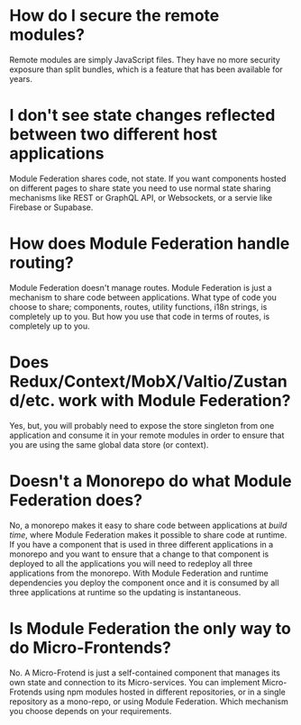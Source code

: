 # How do I secure the remote modules?

Remote modules are simply JavaScript files. They have no more security exposure than split bundles, which
is a feature that has been available for years.

# I don't see state changes reflected between two different host applications

Module Federation shares code, not state. If you want components hosted on different pages to share state you need to use normal
state sharing mechanisms like REST or GraphQL API, or Websockets, or a servie like Firebase or Supabase.

# How does Module Federation handle routing?

Module Federation doesn't manage routes. Module Federation is just a mechanism to share code between applications.
What type of code you choose to share; components, routes, utility functions, i18n strings, is completely up to you.
But how you use that code in terms of routes, is completely up to you.

# Does Redux/Context/MobX/Valtio/Zustand/etc. work with Module Federation?

Yes, but, you will probably need to expose the store singleton from one application and consume it in your remote modules
in order to ensure that you are using the same global data store (or context).

# Doesn't a Monorepo do what Module Federation does?

No, a monorepo makes it easy to share code between applications at *build time*, where Module Federation makes it possible to
share code at runtime. If you have a component that is used in three different applications in a monorepo and you want to ensure that
a change to that component is deployed to all the applications you will need to redeploy all three applications from the monorepo.
With Module Federation and runtime dependencies you deploy the component once and it is consumed by all three applications at runtime
so the updating is instantaneous.

# Is Module Federation the only way to do Micro-Frontends?

No. A Micro-Frotend is just a self-contained component that manages its own state and connection to its Micro-services. You can
implement Micro-Frotends using npm modules hosted in different repositories, or in a single repository as a mono-repo, or using Module
Federation. Which mechanism you choose depends on your requirements.
